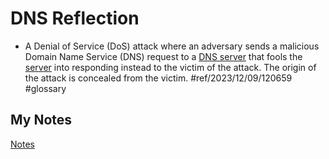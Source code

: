 # DNS Reflection
- A Denial of Service (DoS) attack where an adversary sends a malicious Domain Name Service (DNS) request to a [DNS server](dns-server.md) that fools the [server](server.md) into responding instead to the victim of the attack. The origin of the attack is concealed from the victim. #ref/2023/12/09/120659 #glossary
## My Notes
[Notes](mynotes/dns-reflection-notes.md)
